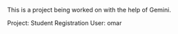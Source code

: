 This is a project being worked on with the help of Gemini.

Project: Student Registration
User: omar
